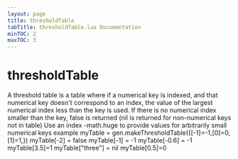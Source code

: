 ```yaml
---
layout: page
title: thresholdTable
tabTitle: thresholdTable.lua Documentation
minTOC: 2
maxTOC: 3
---
```


# thresholdTable

 A threshold table is a table where if a numerical key is indexed, and that
 numerical key doesn't correspond to an index, the value of the largest
 numerical index less than the key is used.
 If there is no numerical index smaller than the key, false is returned
 (nil is returned for non-numerical keys not in table)
 Use an index -math.huge to provide values for arbitrarily small numerical keys
 example 
 myTable = gen.makeThresholdTable({[-1]=-1,[0]=0,[1]=1,})
 myTable[-2] = false
 myTable[-1] = -1
 myTable[-0.6] = -1
 myTable[3.5]=1
 myTable["three"] = nil
 myTable[0.5]=0





